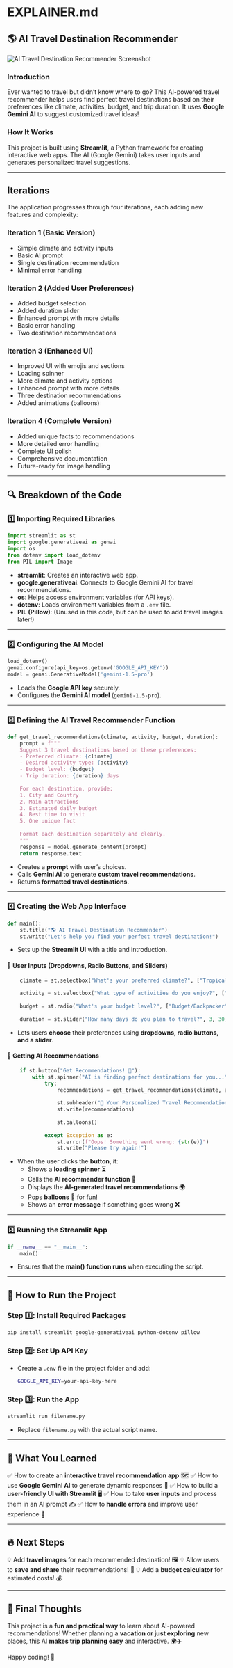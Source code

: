 # EXPLAINER.md

## 🌎 AI Travel Destination Recommender

![AI Travel Destination Recommender Screenshot](screenshot.png)

### Introduction

Ever wanted to travel but didn’t know where to go? This AI-powered travel recommender helps users find perfect travel destinations based on their preferences like climate, activities, budget, and trip duration. It uses **Google Gemini AI** to suggest customized travel ideas!

### How It Works

This project is built using **Streamlit**, a Python framework for creating interactive web apps. The AI (Google Gemini) takes user inputs and generates personalized travel suggestions.

---
## Iterations
The application progresses through four iterations, each adding new features and complexity:

### Iteration 1 (Basic Version)
- Simple climate and activity inputs
- Basic AI prompt
- Single destination recommendation
- Minimal error handling

### Iteration 2 (Added User Preferences)
- Added budget selection
- Added duration slider
- Enhanced prompt with more details
- Basic error handling
- Two destination recommendations

### Iteration 3 (Enhanced UI)
- Improved UI with emojis and sections
- Loading spinner
- More climate and activity options
- Enhanced prompt with more details
- Three destination recommendations
- Added animations (balloons)

### Iteration 4 (Complete Version)
- Added unique facts to recommendations
- More detailed error handling
- Complete UI polish
- Comprehensive documentation
- Future-ready for image handling

---

## 🔍 Breakdown of the Code

### 1️⃣ **Importing Required Libraries**

```python
import streamlit as st
import google.generativeai as genai
import os
from dotenv import load_dotenv
from PIL import Image
```

- **streamlit**: Creates an interactive web app.
- **google.generativeai**: Connects to Google Gemini AI for travel recommendations.
- **os**: Helps access environment variables (for API keys).
- **dotenv**: Loads environment variables from a `.env` file.
- **PIL (Pillow)**: (Unused in this code, but can be used to add travel images later!)

---

### 2️⃣ **Configuring the AI Model**

```python
load_dotenv()
genai.configure(api_key=os.getenv('GOOGLE_API_KEY'))
model = genai.GenerativeModel('gemini-1.5-pro')
```

- Loads the **Google API key** securely.
- Configures the **Gemini AI model** (`gemini-1.5-pro`).

---

### 3️⃣ **Defining the AI Travel Recommender Function**

```python
def get_travel_recommendations(climate, activity, budget, duration):
    prompt = f"""
    Suggest 3 travel destinations based on these preferences:
    - Preferred climate: {climate}
    - Desired activity type: {activity}
    - Budget level: {budget}
    - Trip duration: {duration} days
    
    For each destination, provide:
    1. City and Country
    2. Main attractions
    3. Estimated daily budget
    4. Best time to visit
    5. One unique fact
    
    Format each destination separately and clearly.
    """
    response = model.generate_content(prompt)
    return response.text
```

- Creates a **prompt** with user’s choices.
- Calls **Gemini AI** to generate **custom travel recommendations**.
- Returns **formatted travel destinations**.

---

### 4️⃣ **Creating the Web App Interface**

```python
def main():
    st.title("🌎 AI Travel Destination Recommender")
    st.write("Let's help you find your perfect travel destination!")
```

- Sets up the **Streamlit UI** with a title and introduction.

#### 📌 User Inputs (Dropdowns, Radio Buttons, and Sliders)

```python
    climate = st.selectbox("What's your preferred climate?", ["Tropical", "Mediterranean", "Cold/Snow", "Desert", "Temperate"])
    
    activity = st.selectbox("What type of activities do you enjoy?", ["Beach & Relaxation", "Adventure & Sports", "Cultural & Historical", "Nature & Wildlife", "Food & Shopping"])
    
    budget = st.radio("What's your budget level?", ["Budget/Backpacker", "Mid-range", "Luxury"])
    
    duration = st.slider("How many days do you plan to travel?", 3, 30, 7)
```

- Lets users **choose** their preferences using **dropdowns, radio buttons, and a slider**.

#### 🎯 **Getting AI Recommendations**

```python
    if st.button("Get Recommendations! 🎯"):
        with st.spinner("AI is finding perfect destinations for you..."):
            try:
                recommendations = get_travel_recommendations(climate, activity, budget, duration)
                
                st.subheader("🌟 Your Personalized Travel Recommendations")
                st.write(recommendations)
                
                st.balloons()
                
            except Exception as e:
                st.error(f"Oops! Something went wrong: {str(e)}")
                st.write("Please try again!")
```

- When the user clicks the **button**, it:
  - Shows a **loading spinner** ⏳
  - Calls the **AI recommender function** 🧠
  - Displays the **AI-generated travel recommendations** 🌍
  - Pops **balloons** 🎈 for fun!
  - Shows an **error message** if something goes wrong ❌

---

### 5️⃣ **Running the Streamlit App**

```python
if __name__ == "__main__":
    main()
```

- Ensures that the **main() function runs** when executing the script.

---

## 🚀 **How to Run the Project**

### Step 1️⃣: Install Required Packages

```sh
pip install streamlit google-generativeai python-dotenv pillow
```

### Step 2️⃣: Set Up API Key

- Create a `.env` file in the project folder and add:
  ```sh
  GOOGLE_API_KEY=your-api-key-here
  ```

### Step 3️⃣: Run the App

```sh
streamlit run filename.py
```

- Replace `filename.py` with the actual script name.

---

## 🎉 **What You Learned**

✅ How to create an **interactive travel recommendation app** 🗺️ ✅ How to use **Google Gemini AI** to generate dynamic responses 🤖 ✅ How to build a **user-friendly UI with Streamlit** 🖥️ ✅ How to take **user inputs** and process them in an AI prompt ✍️ ✅ How to **handle errors** and improve user experience 🚀

---

## 🔥 **Next Steps**

💡 Add **travel images** for each recommended destination! 🖼️ 💡 Allow users to **save and share** their recommendations! 💾 💡 Add a **budget calculator** for estimated costs! 💰

---

## 🌟 **Final Thoughts**

This project is a **fun and practical way** to learn about AI-powered recommendations! Whether planning a **vacation or just exploring** new places, this AI **makes trip planning easy** and interactive. 🌍✈️

Happy coding! 🚀

